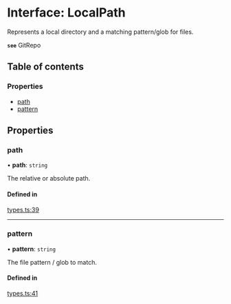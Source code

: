 # Interface: LocalPath

Represents a local directory and a matching pattern/glob for files.

**`see`** GitRepo

## Table of contents

### Properties

- [path](LocalPath.md#path)
- [pattern](LocalPath.md#pattern)

## Properties

### path

• **path**: `string`

The relative or absolute path.

#### Defined in

[types.ts:39](https://github.com/roxlabs/snippetfy/blob/a37309d/src/types.ts#L39)

___

### pattern

• **pattern**: `string`

The file pattern / glob to match.

#### Defined in

[types.ts:41](https://github.com/roxlabs/snippetfy/blob/a37309d/src/types.ts#L41)
